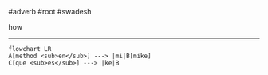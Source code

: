  #adverb #root #swadesh

how
***
```mermaid  
flowchart LR
A[method <sub>en</sub>] ---> |mi|B[mike]
C[que <sub>es</sub>] ---> |ke|B
```